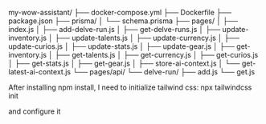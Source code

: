 my-wow-assistant/
├── docker-compose.yml
├── Dockerfile
├── package.json
├── prisma/
│   └── schema.prisma
├── pages/
│   ├── index.js
│   ├── add-delve-run.js
│   ├── get-delve-runs.js
│   ├── update-inventory.js
│   ├── update-talents.js
│   ├── update-currency.js
│   ├── update-curios.js
│   ├── update-stats.js
│   ├── update-gear.js
│   ├── get-inventory.js
│   ├── get-talents.js
│   ├── get-currency.js
│   ├── get-curios.js
│   ├── get-stats.js
│   ├── get-gear.js
│   ├── store-ai-context.js
│   └── get-latest-ai-context.js
└── pages/api/
    └── delve-run/
         ├── add.js
         └── get.js


After installing npm install, I need to initialize tailwind css: npx tailwindcss init

and configure it